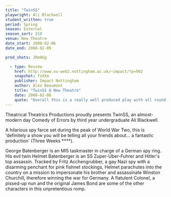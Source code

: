 ```yaml
---
title: "TwinSS"
playwright: Ali Blackwell
student_written: true
period: Spring
season: External
season_sort: 210
venue: New Theatre
date_start: 2008-02-06
date_end: 2008-02-09

prod_shots: JRm8Gg

  - type: Review
    href: http://www.su-web2.nottingham.ac.uk/~impact/?p=902
    snapshot: fsdXm
    publisher: Impact Nottingham
    author: Alex Beaumont
    title: "TwinSS @ New Theatre"
    date: 2008-02-08
    quote: "Overall this is a really well produced play with all round superb performances. "
---
```


Theatrical Theatrics Productions proudly presents TwinSS, an almost-modern day Comedy of Errors by third year undergraduate Ali Blackwell.

A hilarious spy farce set during the peak of World War Two, this is 'definitely a show you will be telling all your friends about... a fantastic production' (Three Weeks ****).

George Batenberger is an MI5 taskmaster in charge of a German spy ring. His evil twin Helmet Batenberger is an SS Zuper-Uber-Fuhrer and Hitler's top assassin. Tracked by Fritz Acchengrubber, a gay Nazi spy with a disarming penchant for pink fishnet stockings, Helmet parachutes into the country on a mission to impersonate his brother and assassinate Winston Churchill, therefore winning the war for Germany. A flatulent Colonel, a pissed-up nun and the original James Bond are some of the other characters in this unpretentious romp.
